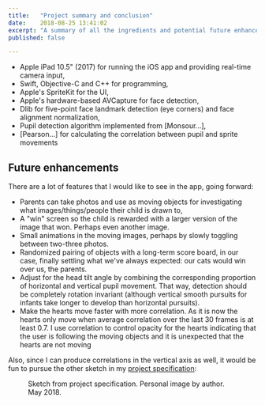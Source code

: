 ```yaml
---
title:   "Project summary and conclusion"
date:    2018-08-25 13:41:02
excerpt: "A summary of all the ingredients and potential future enhancements"
published: false

---
```

* Apple iPad 10.5" (2017) for running the iOS app and providing real-time
  camera input,
* Swift, Objective-C and C++ for programming,
* Apple's SpriteKit for the UI,
* Apple's hardware-based AVCapture for face detection,
* Dlib for five-point face landmark detection (eye corners) and face
  alignment normalization,
* Pupil detection algorithm implemented from [Monsour...],
* [Pearson...] for calculating the correlation between pupil and sprite
  movements

Future enhancements
-------------------
There are a lot of features that I would like to see in the app, going
forward:

* Parents can take photos and use as moving objects for investigating what
images/things/people their child is drawn to,
* A "win" screen so the child is rewarded with a larger version of the
  image that won. Perhaps even another image.
* Small animations in the moving images, perhaps by slowly toggling between
  two-three photos.
* Randomized pairing of objects with a long-term score board, in our case,
  finally settling what we've always expected: our cats would win over us,
  the parents.
* Adjust for the head tilt angle by combining the corresponding proportion
  of horizontal and vertical pupil movement. That way, detection should be
  completely rotation invariant (although vertical smooth pursuits for infants
  take longer to develop than horizontal pursuits).
* Make the hearts move faster with more correlation. As it is now the
  hearts only move when average correlation over the last 30 frames is at
  least 0.7. I use correlation to control opacity for the hearts indicating
  that the user is following the moving objects and it is unexpected that
  the hearts are not moving

Also, since I can produce correlations in the vertical axis as well, it
would be fun to pursue the other sketch in my
[project specification](https://lemonad.github.io/ui-for-infants/assets/pdf/jonas-nockert-specification-20180525.pdf):

<figure>
  <img src="{{ site.url }}{{ site.baseurl }}/assets/images/ipad-app-alt.png" alt="">
  <figcaption>Sketch from project specification. Personal image by author. May 2018.</figcaption>
</figure>
